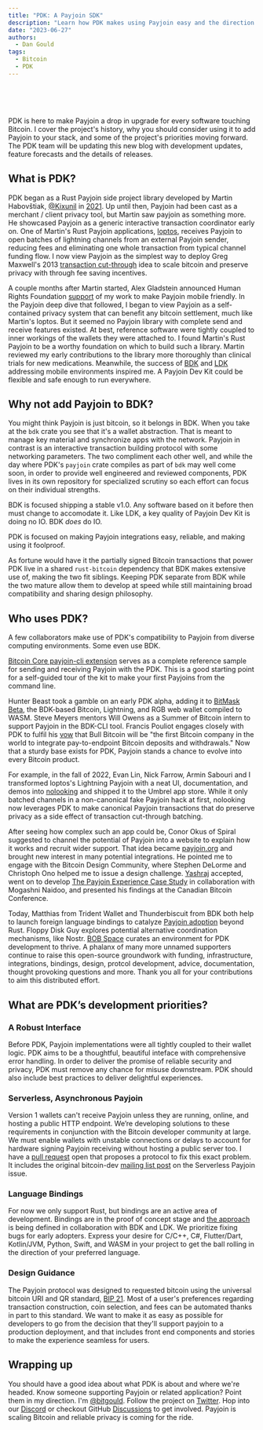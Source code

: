 ```yaml
---
title: "PDK: A Payjoin SDK"
description: "Learn how PDK makes using Payjoin easy and the direction it will develop in our new blog."
date: "2023-06-27"
authors:
  - Dan Gould
tags:
  - Bitcoin
  - PDK
---
```


<br/>
<br/>
<br/>

PDK is here to make Payjoin a drop in upgrade for every software touching Bitcoin. I cover the project's history, why you should consider using it to add Payjoin to your stack, and some of the project's priorities moving forward. The PDK team will be updating this new blog with development updates, feature forecasts and the details of releases.
  
## What is PDK?

PDK began as a Rust Payjoin side project library developed by Martin Habovštiak, [@Kixunil](https://github.com/kixunil) in [2021](https://github.com/payjoin/rust-payjoin/commit/d70c447af622e2b9db34b833fe22a80ff3b2d223). Up until then, Payjoin had been cast as a merchant / client privacy tool, but Martin saw payjoin as something more. He showcased Payjoin as a generic interactive transaction coordinator early on. One of Martin's Rust Payjoin applications, [loptos](https://github.com/Kixunil/loptos), receives Payjoin to open batches of lightning channels from an external Payjoin sender, reducing fees and eliminating one whole transaction from typical channel funding flow. I now view Payjoin as the simplest way to deploy Greg Maxwell's 2013 [transaction cut-through](https://bitcointalk.org/index.php?topic=281848.0) idea to scale bitcoin and preserve privacy with through fee saving incentives.

A couple months after Martin started, Alex Gladstein announced Human Rights Foundation [support](https://twitter.com/gladstein/status/1437796214376845315) of my work to make Payjoin mobile friendly. In the Payjoin deep dive that followed, I began to view Payjoin as a self-contained privacy system that can benefit any bitcoin settlement, much like Martin's loptos. But it seemed no Payjoin library with complete send and receive features existed. At best, reference software were tightly coupled to inner workings of the wallets they were attached to.  I found Martin's Rust Payjoin to be a worthy foundation on which to build such a library. Martin reviewed my early contributions to the library more thoroughly than clinical trials for new medications. Meanwhile, the success of [BDK](https://bitcoindevkit.org/) and [LDK](https://lightningdevkit.org) addressing mobile environments inspired me. A Payjoin Dev Kit could be flexible and safe enough to run everywhere.

## Why not add Payjoin to BDK?

You might think Payjoin is just bitcoin, so it belongs in BDK. When you take at the `bdk` crate you see that it's a wallet abstraction. That is meant to manage key material and synchronize apps with the network. Payjoin in contrast is an interactive transaction building protocol with some networking parameters. The two compliment each other well, and while the day where PDK's `payjoin` crate compiles as part of `bdk` may well come soon, in order to provide well engineered and reviewed components, PDK lives in its own repository for specialized scrutiny so each effort can focus on their individual strengths.

BDK is focused shipping a stable v1.0. Any software based on it before then must change to accomodate it. Like LDK, a key quality of Payjoin Dev Kit is doing no IO. BDK *does* do IO.

PDK is focused on making Payjoin integrations easy, reliable, and making using it foolproof.

As fortune would have it the partially signed Bitcoin transactions that power PDK live in a shared `rust-bitcoin` dependency that BDK makes extensive use of, making the two fit siblings. Keeping PDK separate from BDK while the two mature allow them to develop at speed while still maintaining broad compatibility and sharing design philosophy.

## Who uses PDK?

A few collaborators make use of PDK's compatibility to Payjoin from diverse computing environments. Some even use BDK.

[Bitcoin Core payjoin-cli extension](https://github.com/payjoin/rust-payjoin/tree/master/payjoin-cli) serves as a complete reference sample for sending and receiving Payjoin with the PDK. This is a good starting point for a self-guided tour of the kit to make your first Payjoins from the command line.

Hunter Beast took a gamble on an early PDK alpha, adding it to [BitMask Beta](https://beta.bitmask.app), the BDK-based Bitcoin, Lightning, and RGB web wallet compiled to WASM. Steve Meyers mentors Will Owens as a Summer of Bitcoin intern to support Payjoin in the BDK-CLI tool. Francis Pouliot engages closely with PDK to fulfil his [vow](https://twitter.com/francispouliot_/status/1138131827258986499) that Bull Bitcoin will be "the first Bitcoin company in the world to integrate pay-to-endpoint Bitcoin deposits and withdrawals." Now that a sturdy base exists for PDK, Payjoin stands a chance to evolve into every Bitcoin product.

For example, in the fall of 2022, Evan Lin, Nick Farrow, Armin Sabouri and I transformed loptos's Lightning Payjoin with a neat UI, documentation, and demos into [nolooking](https://github.com/chaincase-app/nolooking) and shipped it to the Umbrel app store. While it only batched channels in a non-canonical fake Payjoin hack at first, nolooking now leverages PDK to make canonical Payjoin transactions that do preserve privacy as a side effect of transaction cut-through batching.

After seeing how complex such an app could be, Conor Okus of Spiral suggested to channel the potential of Payjoin into a website to explain how it works and recruit wider support. That idea became [payjoin.org](https://payjoin.org) and brought new interest in many potential integrations. He pointed me to engage with the Bitcoin Design Community, where Stephen DeLorme and Christoph Ono helped me to issue a design challenge. [Yashraj](https://twitter.com/Yashraj__) accepted, went on to develop [The Payjoin Experience Case Study](https://bitcoin.design/guide/case-studies/payjoin/) in collaboration with Mogashni Naidoo, and presented his findings at the Canadian Bitcoin Conference.

Today, Matthias from Trident Wallet and Thunderbiscuit from BDK both help to launch foreign language bindings to catalyze [Payjoin adoption](https://en.bitcoin.it/wiki/PayJoin_adoption) beyond Rust. Floppy Disk Guy explores potential alternative coordination mechanisms, like Nostr. [BOB Space](https://www.bobspaces.net/) curates an environment for PDK development to thrive. A phalanx of many more unnamed supporters continue to raise this open-source groundwork with funding, infrastructure, integrations, bindings, design, protcol development, advice, documentation, thought provoking questions and more. Thank you all for your contributions to aim this distributed effort.

## What are PDK’s development priorities?

### A Robust Interface

Before PDK, Payjoin implementations were all tightly coupled to their wallet logic. PDK aims to be a thoughtful, beautiful inteface with comprehensive error handling. In order to deliver the promise of reliable security and privacy, PDK must remove any chance for misuse downstream. PDK should also include best practices to deliver delightful experiences.

### Serverless, Asynchronous Payjoin

Version 1 wallets can't receive Payjoin unless they are running, online, and hosting a public HTTP endpoint. We’re developing solutions to these requirements in conjunction with the Bitcoin developer community at large. We must enable wallets with unstable connections or delays to account for hardware signing Payjoin receiving without hosting a public server too. I have a [pull request](https://github.com/payjoin/rust-payjoin/pull/21) open that proposes a protocol to fix this exact problem. It includes the original bitcoin-dev [mailing list post](https://lists.linuxfoundation.org/pipermail/bitcoin-dev/2023-January/021364.html) on the Serverless Payjoin issue.

### Language Bindings

For now we only support Rust, but bindings are an active area of development. Bindings are in the proof of concept stage and [the approach](https://bitcoindevkit.org/blog/bindings-scope/) is being defined in collaboration with BDK and LDK. We prioritize fixing bugs for early adopters. Express your desire for C/C++, C#, Flutter/Dart, Kotlin/JVM, Python, Swift, and WASM in your project to get the ball rolling in the direction of your preferred language.

### Design Guidance

The Payjoin protocol was designed to requested bitcoin using the universal bitcoin URI and QR standard, [BIP 21](https://github.com/bitcoin/bips/blob/master/bip-0021.mediawiki). Most of a user's preferences regarding transaction construction, coin selection, and fees can be automated thanks in part to this standard. We want to make it as easy as possible for developers to go from the decision that they'll support payjoin to a production deployment, and that includes front end components and stories to make the experience seamless for users.

## Wrapping up

You should have a good idea about what PDK is about and where we're headed. Know someone supporting Payjoin or related application? Point them in my direction. I'm [@bitgould](https://twitter.com/bitgould). Follow the project on [Twitter](https://twitter.com/payjoindevkit). Hop into our [Discord](https://discord.gg/6rJD9R684h) or checkout GitHub [Discussions](https://github.com/orgs/payjoin/discussions) to get involved. Payjoin is scaling Bitcoin and reliable privacy is coming for the ride.
